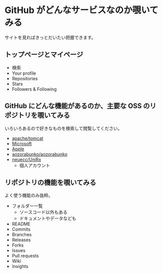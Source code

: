 # GitHub がどんなサービスなのか覗いてみる
サイトを見ればきっとだいたい把握できます。

## トップページとマイページ
- 検索
- Your profile
- Repositories
- Stars
- Followers & Following

## GitHub にどんな機能があるのか、主要な OSS のリポジトリを覗いてみる
いろいろあるので好きなものを検索して閲覧してください。
- [apache/tomcat](https://github.com/apache/tomcat)
- [Microsoft](https://github.com/microsoft)
- [Apple](https://github.com/apple)
- [aozorabunko/aozorabunko](https://github.com/aozorabunko/aozorabunko)
- [neuecc/UniRx](https://github.com/neuecc/UniRx)
  - 個人アカウント

## リポジトリの機能を覗いてみる
よく使う機能のみ抜粋。
- フォルダー一覧
  - ソースコード以外もある
  - ドキュメントやデータなども
- README
- Commits
- Branches
- Releases
- Forks
- Issues
- Pull requests
- Wiki
- Insights
